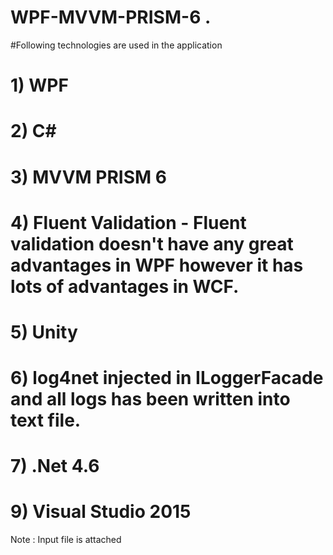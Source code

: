 # WPF-MVVM-PRISM-6 . 
#Following technologies  are used in the application
 # 1) WPF
#  2) C#
#  3) MVVM PRISM 6
#  4) Fluent Validation - Fluent validation doesn't have any great advantages in WPF however it has lots of advantages in WCF.
#  5) Unity
#  6) log4net injected in ILoggerFacade and all logs has been written into text file.
#  7) .Net 4.6
#  9) Visual Studio 2015
  
  Note : Input file is attached
